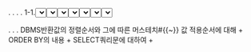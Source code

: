 .
.
.
.
1-1.<select>에 대하여
    주로 사용하는 형식 : <select id="메서드명" parameterType="값" resultType="값">
    resultMap은 위에 설명되어 있으니 제외하고, 주로 사용되는 속성은 id, parameterType,resultType이다.
    [참조링크 : https://atoz-develop.tistory.com/entry/MyBatis-%EC%84%A4%EC%A0%95-%ED%8C%8C%EC%9D%BC-SQL-Mapper-%EC%9E%91%EC%84%B1-%EB%B0%A9%EB%B2%95]   
    [참조링크 : https://sjh836.tistory.com/128]
        {1}.<select>는 말 그대로 쿼리문을 작성하는데 있어서, select 쿼리문을 사용하는곳에 쓴다.
            [참조링크 : https://sjh836.tistory.com/128]   
            [참조링크 : https://atoz-develop.tistory.com/entry/MyBatis-%EC%84%A4%EC%A0%95-%ED%8C%8C%EC%9D%BC-SQL-Mapper-%EC%9E%91%EC%84%B1-%EB%B0%A9%EB%B2%95]   
        {2}.id는 필수속성으로 유일한 id값을 적어야 하는데, 이는 해당 namespace에 속하는
            매퍼인터페이스의 메서드명과 동일하게 적어주어야 한다.
            [참조링크 : https://bigstupid.tistory.com/23]   
            [참조링크 : https://linux.systemv.pe.kr/mybatis%EC%97%90-dao-%EC%99%80-mapper/]   
            [참조문헌 : 스프링부트 시작하기 초록책 69pg]  
        {3}.resultType
            여기있는 resultType에 대해서는 Map이나 arraylist, list 그리고 string, int배열에 관해서는 모두 배제하고
            DTO와 int, String형에 대해서만 고려하고 글을 작성하겠다. 나머지 것들에 대해서는 필요하면 다시 보도록 하자.
                1.이 resultType에는 사용하려는 클래스의 패키지명을 포함한 클래스명을 전체 모두 적어주거나, 아니면
                    별칭(alias)을 적어주어야 한다. 보통 DTO는 전체 다 적어주고, String같은것도 java.lang.String처럼
                    적어주어야하나, 일부 자주 이용하는 형태에 대해서는 미리 별칭이 정의되어 있어 string만 적어주어도 된다.
                    또한, 원시형자료형(primitive type)인 int는 기본자료형으로 클래스형은 없는것같으나 이도 별칭이 따로 정해져있다.
                    int나 integer는 별칭만 쓰는것같고, 이 int의 전체경로를 알 필요가 있으면 그때 다시 보도록 하자.
                    [참조링크 : https://atoz-develop.tistory.com/entry/MyBatis-%EC%84%A4%EC%A0%95-%ED%8C%8C%EC%9D%BC-SQL-Mapper-%EC%9E%91%EC%84%B1-%EB%B0%A9%EB%B2%95] / resultType에 패키지를 포함한 전체 클래스이름 혹은 별칭을 적어준다.  
                    [참조링크 : https://aljjabaegi.tistory.com/457] / resultType에 패키지포함 클래스명이나 별칭적기
                    [참조링크 : https://araikuma.tistory.com/475] / 일부 자주 이용하는 형태는 별칭이 정리되어있음
                    +
                    DTO도 따로 별칭을 등록하는 방법도 있긴한데, 그건 나중에 필요할시 찾아보자.
                2..resultType은 우선, 매퍼 인터페이스의 메서드의 반환형과 호환이 가능한지(int,string,DTO)를 먼저 체크한다. 즉,
                    만약 인터페이스의 메서드 반환형과 다르다면, 에러(익셉션)를 발생한다. 하지만, resultType이 주는 기능은 이것이 다인것같다.
                    그 외에 기능은 따로없으며, 나머지는 다른곳에서 모두 처리한다. 만약 더 알아야 할 부분이 있다면 다시 보도록 하자.
                    [직접해봄]
                3.여기서는 resultType을 쓰는것에, DTO, int, String형만 고민 하기로 하자. map에 관해서는 요새 사용하지 않는다고 한다.
                    또한, 그 외에 것들의 타입들도 필요하면 다시보도록 하자. 제일 많이쓰이는 부분은 DTO이다.
                    [참조문헌 : 스프링부트 시작하기 61pg] / 여기서도 map은 요새 잘 사용하지 않는다 한다.  
                4.int,string 배열의 사용은 나중에 필요할시 따로 보기로 하고(찾아보니 이 배열 잘 안쓰는듯하다. + 배열을써도 아마 매퍼 인터페이스의 메서드 반환형
                    에 적용해서 사용하는것일꺼다.), resultType이 int나 String일때도, 따로 이를 resultType으로 쓰기보다는 dto를 위주로 사용하기로 하자. 
                    dto로 처리시 camelcasesnakecase 가 추가로 붙어져서 dto파일에 맵핑되는건데, 그렇게 큰차이는 없는것으로 보인다.(camelcasesnakecase가 문제시
                    이를 빼면된다.) 또한, 딱히 찾아봐도 int,string으로 써야한다는 문구도 없다. 필요하면 다시 정리하도록 하자.
                    [직접해봄]    
            [추가사항]  
                기본적으로 여기서 짚고 넘어가야할 부분이 있는데, resultType이 DTO, String, int일때와 매퍼 인터페이스를 마이바티스로 구현한 클래스의
                @Override된 메서드의 반환형태, 그리고 이 메서드 안에서 sqlSession으로 selectOne혹은 selectList그리고 selectMap과의 과정을 이해해야 한다.
                우선적으로 selectMap에 대한 내용은 빼도록 하겠다. 아마 이것은 resultType이 Map과 관련된 형태일때 쓰이는것같다.
                    (1).resultType이 DTO, int, String인 경우 그냥 이를 매퍼 인터페이스의 해당하는 메서드의 반환형과 일치하는지 일치하지 않으면
                        익셉션을 발생시키는지의 여부만 따지는 거다. 그러고는 그냥 데이터베이스에서 반환되는 값을 가져오기만 한다.
                        물론, resulltType이 DTO이고 매퍼인터페이스의 메서드의 반환형이 DTO 혹은 List<DTO>인경우 상관없으며, resultType이 int이건, _int이건
                        매퍼인터페이스의 메서드의 반환형이 int이건 Integer이건 상관없는것같다.
                        [직접해봄] / resultType이 int,_int이건 매퍼인터페이스의 메서드의 반환형이 int,Integer이건
                    (2).실제로 매퍼 인터페이스의 메서드의 반환형이 list<DTO>형태이면 매퍼 인터페이스를 구현한 클래스의 오버라이드한 메서드에서 
                        sqlSession.selectList로 값을 받아오는데(이 selectList된것도 반환형이 List<>여서지 resultType에서 정한게 아니다. 즉, 매퍼 인터페이스의
                        반환형이 List<DTO>이냐 <DTO>이냐에 따라 데이터베이스에서 반환하는 개체를 맵핑시키는거지 resultType은 아무 관련이 없는듯하다.) 이 
                        sqlSession.selectList 메서드 안에서 데이터베이스에서 반환되는 값을 list<DTO>형에 맞춰서 값을 매칭시켜서 sqlSession.selectList의
                        반환값으로 반환하게 된다.
                        [참조링크 : https://bigfat.tistory.com/95] / 여기에 Override한 메서드로 selectList등이 나와있다.
                        +
                            {1}.매퍼 인터페이스 반환형이 List<DTO>인 경우 만약 반환되는 개체가 0개인경우 아래 추가사항에 적어놨지만, 데이터베이스에서는 null을 반환하지만,
                                sqlSession.selectList에서는 List<DTO>형의 빈 배열객체로 맵핑이되어 반환값을 반환한다. 즉, List<DTO>의 각 요소들이 null 상태인것같다. 더 자세한건 아래 요약정리3을 보고,
                                참조자료형은 기본값이 null이라고 한다.(String이나 DTO형이나)
                                [참조링크 : https://bigfat.tistory.com/95] / 여기는 dao이지만, 매퍼인터페이스를 구현한 클래스도 이와 같을것으로 본다.
                                [참조문헌 : 자바책 195pg] / 여기서 보면, 참조자료형(Company형)이 아무값도 입력받지 못하면 null이라고 나와있다.
                                [참조링크 : https://linuxism.ustd.ip.or.kr/94] / 참조형 변수의 기본값은 null
                                [참조링크 : https://colossus-java-practice.tistory.com/9] / String형의 기본값은 null
                            {2}.매퍼 인터페이스 반환형이 List<DTO>인 경우 만약 반환되는 개체가 1개인경우 그대로 매퍼인터페이스를 구현한 클래스의 메서드가 그 sqlSessionList()메서드
                                안에서 데이터베이스에서 받아온 값 해당 1개의 arrayList<DTO>형태로 반환해주는것으로 알고있다. 이는 마이바티스에서 자동매핑해주는것으로 매퍼 인터페이스의 메서드의
                                반환형이 DTO이거나 List<DTO>인경우에만 해주는것으로 알고 있다. 
                                [직접해봄]
                            {3}.마지막으로, 매퍼 인터페이스의 반환형이 List<DTO>인 경우 만약 반환되는 개체가 2개 이상인 경우 그대로 매퍼인터페이스를 구현한 클래스의 메서드가
                                그 sqlSessionList()메서드  안에서 데이터베이스에서 받아온 값 해당 2개 이상의 arrayList<DTO>형태로 반환해주는것으로 알고있다. 이는 마이바티스에서 자동매핑해주는것으로 매퍼 인터페이스의 메서드의
                                반환형이 DTO이거나 List<DTO>인경우에만 해주는것으로 알고 있다.
                                [직접해봄]                          
                        +
                        list<>는 인터페이스다. 실제로는 이를 구현한 arrayList등을 사용하여 마이바티스에서는 값을 매칭하고 반환하는것같다. 그리하여, 이것또한
                        메서드의 반환형은 인터페이스형인데 반환되는 값의 형은 이 인터페이스를 구현한 클래스의 형이다. 이 부분도 알아야할 필요가
                        있다면 다시 자세히 보도록 하자. 아래의 참조링크도 list 인터페이스 참조자료형에 arrayList형을 넣는다.
                        [참조링크 : https://woo-yaa.tistory.com/16]   
                        [참조링크 : https://solbel.tistory.com/253]
                        +
                        그리고, mybatis.configuration.map-underscore-to-camel-case=true 가 쓰여서 dto의 camel-case와 데이터베이스의 snake표기법이
                        서로 매칭시켜주는 역활도 이 sqlSession.selectList 혹은 sqlSession.selectOne메서드에서 list<DTO>형 혹은 DTO형에 맞게 값을 매칭시켜줄때
                        작동하는것으로 알고 있다.
                        [직접해봄]
                    (3).이번에는 매퍼 인터페이스의 메서드의 반환형이 DTO형태라면 매퍼 인터페이스를 구현한 클래스의 오버라이드한 메서드에서
                        sqlSession.selectOne로 값을 받아오는데 이 sqlSession.selectOne안에서 데이터베이스에서 반환되는 값을 DTO형에 맞춰서
                        값을 매칭시켜서 sqlSession.selectOne의 반환값으로 반환하게 된다.
                        [참조링크 : https://bigfat.tistory.com/95] / 여기에 Override한 메서드로 selectOne 등이 나와있다.
                        +
                            {1}.매퍼 인터페이스 반환형이 DTO인 경우 만약 반환되는 개체가 0개인경우 그대로 매퍼 인터페이스를 구현한 클래스의 메서드가 그 sqlSession.selectOne()메서드
                                안에서 데이터베이스에서는 반환할 개체가 없으니 null을 반환하게 되어 받아온 null을 BoardDto boardDto인경우 sqlSession.selectList에서
                                실제로, null을 그대로 반환하던지 아니면 DTO형이되 값이 null인것을 반환하던지 할것이다. 그 둘의 차이는 없다. 더 자세한 것은 아래 요약정리3을 보자.
                                [참조링크 : https://bigfat.tistory.com/95]
                            {2}.매퍼 인터페이스 반환형이 DTO인 경우 만약 반환되는 개체가 1개인경우 그대로 매퍼 인터페이스를 구현한 클래스의 메서드가 그 sqlSession.selectOne()메서드
                                안에서 데이터베이스에서 받아온 1개 개체의 값들은 DTO형태에 맞게 맵핑시킨다음에 반환값으로 해당 맵핑된 DTO를 반환하게 된다.
                                [참조링크 : https://bigfat.tistory.com/95]
                            {3}.매퍼 인터페이스 반환형이 DTO인 경우 만약 반환되는 개체가 2개 이상인경우 그대로 매퍼 인터페이스를 구현한 클래스의 메서드가 그 sqlSession.selectOne()메서드
                                안에서 데이터베이스에서 받아온 2개 이상의 개체의 값들은 DTO형태로는 맞출수가 없으니 이 부분에서 익셉션이 발생하는것같다.
                                [참조링크 : https://bigfat.tistory.com/95]                                   
                        +
                        그리고, 위와 마찬가지로 mybatis.configuration.map-underscore-to-camel-case=true 가 쓰여서 dto의 camel-case와 데이터베이스의 snake표기법이
                        서로 매칭시켜주는 역활도 이 sqlSession.selectOne메서드에서 DTO 형에 맞게 값을 매칭시켜줄때 작동하는것으로 알고 있다.
                        [직접해봄]
                    (4).이번에는 매퍼 인터페이스의 메서드의 반환형이 String형태라면 매퍼 인터페이스를 구현한 클래스의 오버라이드한 메서드에서
                        sqlSession.selectOne로 값을 받아오는데 이 sqlSession.selectOne안에서 데이터베이스에서 반환되는 값을 그냥 있는 그대로
                        반환하게 된다. 나머지 컨트롤러나 Service, ServiceImpl 그리고 매퍼 인터페이스의 메서드의 반환형도 String으로 써서,
                        컨트롤러에서 String list = boardService.selectBoardList()의 형태로 값을 받아서 Model.addAttribut("list",list)로 똑같이
                        사용했었다. 사용방법들이 잘 나오지 않아 이렇게만 사용했는데, 나중에 진짜 사용하게 될시 아니면 필요할시에 더 정확하게 찾아보자.
                        [직접해봄]
                        +
                            {1}.만약 데이터에서 반환되는 개체가(당연히 개체가 반환되더라도 개체에서 반환되는 값은 1개다.) 0개 인경우, 데이터베이스에서는 값이 없을경우,
                                null을 반환하고 컨트롤러에서는 결국 String list = boardService.selectBoardList()가 String list = null;이 되게되어,
                                해당 list 변수에는 null 값이 들어가게 된다. 또한, String형의 경우 아무값도 초기화하지 않으면 기본값이 null이고 null값을 받을 수 있다.
                                [직접해봄]   
                                [참조문헌 : 자바책 195pg] / 여기서 보면, 참조자료형(Company형)이 아무값도 입력받지 못하면 null이라고 나와있다.
                                [참조링크 : https://linuxism.ustd.ip.or.kr/94] / 참조형 변수의 기본값은 null
                                [참조링크 : https://colossus-java-practice.tistory.com/9] / String형의 기본값은 null                                
                            {2}.데이터베이스에서 반환되는 값이 1개인 경우, 데이터베이스에서 반환되는 값을 그대로 반환하게 되어,
                                String list = 반환된값 으로 작용하게 되어 그대로 list에 값이 들어가게 된다.
                                [직접해봄]   
                            {3}.데이터베이스에서 반환되는 개체가 2개인 경우, 데이터베이스에서 반환되는 값을 우선은 받는데, sqlSession.selectOne메서드에서
                                둘중에 어느 값을 반환해야 할지 몰라서 익셉션이 발생하는 것으로 알고 있다.
                                [직접해봄]   
                                [참조링크 : https://bigfat.tistory.com/95]                                
                    (5).마지막으로 resultType에서 int와 _int를 쓰는경우를 정리해 보겠다. 우선,
                        resultType에서 별칭int는 실제 integer형을 의미하고 _int별칭은 실제 int형을 의미한다.
                        또한, resultType은 매퍼 인터페이스의 메서드의 반환형과 비교하여 다를경우 익셉션을 발생시킨다 얘기하였는데, 여기서는 
                        resultType이 int이건 _int이건 매퍼 인터페이스의 메서드 반환형이 int이건 Integer이건 예외체크에는 상관없는듯 하다.
                        즉, 매퍼 인터페이스의 메서드 반환형이 int이고 resultType이 int이며, 매퍼 인터페이스의 메서드 반환형이 Integer이고 resultType이 _int일때
                        잘 작동하였다.
                        [직접해봄]
                        +
                        resultType에서 별칭 int를 쓰건 _int를 쓰건 둘중 어느것을 쓰는것은 상관이 없으나 매퍼인터페이스의 메서드 반환형이 
                        무엇이냐는 의미가 있다. 아래의 것들은 모두 resultType이 int이건 _int이건 똑같이 작용하는거다.
                            [참고링크 : https://fabxoe.tistory.com/143] / 마이바티스는 resultType이 int(Integer형)이건 _int(int형)이건 같게처리한다. 또한, resultType이 int이건 _int상관없이 매퍼 인터페이스의 메서드 반환형이 Integer이기만 하면 null값을 받을 수 있다.
                            {1}.우선, 매퍼 인터페이스의 메서드 반환형이 Integer인 경우를 보겠다.
                                (1-1).반환되는 개체가 없어 값이 0개인경우
                                    이 경우는, 아래 요약정리3에서 보듯이 sqlSession.selectOne에서 null값을 반환하게 된다. 그리고, 매퍼 인터페이스의 반환형이 Integer이기
                                    때문에, 이를 받을 수 있어, 컨트롤러의 Integer list의 list가 null값을 가질 수 있게되어 오류가 발생하진않는다.
                                    [참조링크 : https://bigfat.tistory.com/95]
                                (1-2).반환되는 값이 1개인경우
                                    이 경우는, sqlSession.selectOne메서드에서 Integer형이면서 해당 데이터베이스에서 반환되는 값을 가진 Integer형을
                                    만들어서 반환하는것같다.(자바 책에서 보듯이 Integer형 변수에 바로 정수값을 넣을수는 없다.) 그리고나서, 머스테치에서
                                    {{list}}로 쓸때도, 알아서 Integer형 변수에서 값을꺼내는 메서드로 해당 정수값을 꺼내는것같다.(실제로 바로 쓸 수 없기때문)
                                    [직접해봄]   
                                    [참조문헌 : 자바책 375~377pg]   
                                {1-3}.반환되는 값이 2개 이상인경우  
                                    이 경우는, sqlSession.selectOne메서드에서 Integer형이면서 해당 데이터베이스에서 반환되는 값을 가진 Integer형을   
                                    만들어서 반환해야 하는데, 값이 2개이상이니 예외가 발생하게 되는거다.                       
                                    [직접해봄]
                            {2}.다음은, 매퍼 인터페이스의 메서드 반환형이 int인 경우를 보겠다.
                                {2-1}.반환되는 값이 0개인경우
                                    이 경우에는, 아래 요약정리3에서 보듯이 sqlSession.selectOne에서 null값을 반환하게 된다. 그러나, 매퍼 인터페이스의 반환형이 Int이기
                                    때문에, 이는 바로 예외를 발생시키게 된다.
                                    [직접해봄]
                                {2-2}.반환되는 값이 1개인경우
                                    이 경우는, sqlSession.selectOne메서드에서 그대로 데이터베이스에서 받아온 값을 그대로 반환값으로 쓰게되서
                                    해당 값을 매퍼 인터페이스의 메서드의 반환값으로 쓰게 되서 적용하게 된다.
                                    [직접해봄]
                                {2-3}.반환되는 값이 2개 이상인경우    
                                    이 경우는, sqlSession.selectOne메서드에서 받아온 값을 그대로 반환하게 되있는데, 
                                    값이 2개 이상이니 예외가 발생하게 되는거다.
                                    [직접해봄]                                                               
                 [요약정리 & 추가정리]
                    1.필요한 부분을 정리해보면, 1.매퍼 인터페이스가 있고, 2.이를 마이바티스로 구현한 클래스가 있고, 3.이 구현한 클래스안에 @Override한 메서드가 있고
                        해당 @Override한 메서드 안에는 또 반환되는값이 sqlSession.select~() 형태로 해당 메서드에서 반환하는 값으로 @Override메서드의 반환되는 값으로 쓰이는거다.
                        그러면, 쿼리문을 이용한 resultType으로 인해 받아오는 값들은 그대로 거기에 있고 그다음 필요할시에 sqlSession.select~()메서드에서 맵핑을 해서 나오거나
                        (DTO, List<DTO>의 경우) 아니면 그냥 값(String,int)을 반환하여 @Override한 메서드의 반환값으로 쓰이게 되는 구조다.
                        [참조링크 : https://bigfat.tistory.com/95]
                    2.resultType의 별칭은 아래 참조링크에 정리되어 있다.
                        [참조링크 : https://java119.tistory.com/45]   
                        [참조링크 : http://www.devkuma.com/books/pages/740]   
                        [참조링크 : https://araikuma.tistory.com/475]  
                    3.직접 resultType이 int, _int, string, DTO일때 상관없이 모두 데이터베이스에서 반환할 값이 없을때 
                        null이 반환되어 데이터베이스에서 받아온 값이 null이 되게 된다.
                        [참조링크 : https://tomining.tistory.com/152] / 데이터베이스에서 select쿼리문으로 반환할 값이 없으면 null을 반환한다. 이는 resultType이 int인것외에도 항상 그러는듯하다.  
                        [참조링크 : https://araikuma.tistory.com/475] / 검색결과값이 하나도 없는 경우 데이터베이스에서는 null을 반환한다.
                        문제는 그 다음인데, 매퍼 인터페이스의 메서드의 반환형에 따라서 sqlSession.selectOne이나 sqlSession.selectList메서드에서 다르게 맵핑하여
                        반환값을 반환한다는거다. 
                            (1).매퍼 인터페이스의 메서드의 반환형이 List<DTO>일때
                                만약 데이터베이스에서 반환되는 개체가 없어서, null이 반환된경우에 sqlSession.selectList 메서드에서는 그냥 null값을
                                반환하는게 아니라, List<DTO>형의 빈 배열을 반환값으로 낸다.
                                실제로,
                                List<BoardDetailDto> list = boardDetailService.selectBoardDetailList();
                                        if(list.size()==0){
                                            System.out.println("배열이 비어있다.");
                                        }
                                와 같이, 컨트롤러에 적용했더니, 해당 출력문이 출력됬었다.
                                [직접해봄]
                                +
                                처음에는 
                                serviceImpl에서 
                                if(boardDetailMapper.selectBoardDetailList()==null){
                                    System.out.println("반환값이 null이다.");
                                }
                                이렇게 그냥 List<DTO>도 sqlSession.selectList에서 null값만 반환되는줄알고 이렇게 했는데 막상
                                실행해보니 저 출력문이 나타나지 않았다. 어느 글에서 봤는데 List<DTO> list==null인 경우는 아예 DTO도 조차
                                선언되지 않은거라고 했다. 그래서 null이 성립이 안되었던것같다.(이 부분 필요시 더 자세히 보기)
                                또한, 애초에 list<DTO> list==null인 상태면, list.isEmpty()나 list.size()조차도 익셉션을 발생시킨다한다.
                                [참조링크 : https://ssamdu.tistory.com/9] / List<DTO> list가 null이면 .size()나 .isEmpty()같은 메서드 예외발생시킴
                                [직접해봄]
                                +
                                (위의 내용들 깔끔하게 정리)
                                1.우선적으로 아래의 참조링크를 보면, 자바의 자료형에 따른 초기화를 하지 않을시에 기본값이 나와있다. 참조자료형의 기본값은 null으로
                                    찾아봤지만, 나오지 않아 제네릭클래스 혹은 제네릭 배열클래스도 참조자료형이라 여기고 초기화가 안됬을때 기본값이 null이라고 보았다.(
                                    이 부분 틀릴수 있으니, 나중에 필요시 다시보기) 그런데 웃긴건, 자바나 스프링부트에서 int형이건,String형이건 List<>이건 변수에 초기화를 안하면
                                    System.out.println이나 if문 안에 아예 못쓰도록 되있었다. 이 점 인지하고 가자.
                                    [직접해봄] / 스프링부트, 자바 모두 초기화안할시에, if문 system문 등에 사용이안됨
                                    [참조링크 : https://enjoyplaying.tistory.com/18] / 자바의 자료형에 따른 기본값
                                2.LIST<BoardDto> list = new ArrayList<BoardDto>라고 한다고 하면, 이 문장의 의미는 list는 ArrayList<BoardDto> 인스턴스를 담고 있되,
                                    요소는 아직 아무것도 없는거다. 즉, 각각의 요소는 자료형이 BoardDto이나 null상태인것이다.  이 상태에서 list.size()를 하게되면(list의 추가된
                                    요소 전체 개수를 반환한다.) 값이 0이 나오고 list.isEmpty()를 하게 되면(해당 배열에 요소가 1개라도 있으면 boolean값으로 false, 0개이면 true를 반환한다.),
                                    true를 반환한다. 이 .size()와 .empty()메서드는 list의 값이 null인 경우에는 아예 익셉션을 발생시킨다. list의 값이 null인 경우에는   
                                    List<BoardDto> list 에서 아예 ArrayList<BoardDto>로 초기화를 하지 않았거나, List<BoardDto> list=null; 로 null값을 넣어줬을때 인경우다.
                                    [직접해봄] / list에 null값이 들어간다.
                                    [참조링크 : https://ssamdu.tistory.com/9] / list가 null인데 .size()나 .isEmpty()메서드를 사용하면 에러가 발생한다.
                                3.또한 스프링부트 시작하기 초록책 컨트롤러의 List<BoardDto> list에서 list에 들어가는 실제 값은 ArrayList<BoardDto> 클래스의 인스턴스이다. 
                                    list자체는 인터페이스로 인스턴스가 생성이 될 수가 없기에, 자료형만 list로 해놓고 실제로는 ArrayList<BoardDto>의 클래스의 인스턴스가 들어가는것이다. 
                                    아래의 참조링크를 봐도 list에 들어가는 값들에 ArrayList를 대입하는 것으로 보아 주로 list인터페이스에 대입하는 인스턴스가 ArrayList이고, 자바 책에도 
                                    ArrayList가 가장 많이 쓰인다고 나와있다. 위에서 list.size()나 list.isEmpty()를 쓰는것도 전부 list인터페이스에
                                    있는 메서드로 ArrayList클래스에서 @Override하여 사용할 수 있게 되는것으로 본다.
                                    [직접해봄]   
                                    [참조문헌 : 자바책 409pg] / 가장 많이 쓰이는 객체 배열이 ArrayList
                                    [참조문헌 : 자바책 222pg] / ArrayList클래스의 주요 메서드로 size()와 iesEmpty()가 있다.
                                    [참조링크 : https://woo-yaa.tistory.com/16]   
                                    [참조링크 : https://ssamdu.tistory.com/9]   
                                4.List list나 List list = new ArrayList()처럼, 제네릭을 사용하지 않고도 사용할 수 있으나, 사용방법이 조금 더
                                    복잡하기 때문에, 잘 사용하지 않는다고 한다. 자바 책을봐도, 제네릭이 붙은것을 항상 사용하는 것으로 나와있다. 그러니, 이 부분에
                                    대해서는 나중에 필요할 시 다시 보도록 하자.
                                    [참조링크 : https://coding-factory.tistory.com/551]   
                                5.추가로 ArrayList<E> 클래스의 경우에 new ArrayList<BoardDto>를 하게되면, BoardDto를 담을 수 있는 객체 배열이 만들어지게
                                    되는것이다. 단, 배열의 각각의 요소는 주어진 정보로 보았을때 BoardDto형이고 값들은 아직 들어가있지 않는 null인것으로 볼 수 있다.
                                    또한, List<E> 즉, List<BoardDto> 의 경우는 ArrayList<T>와 같은 형태로보되, 메서드들은 아직 구현되지 않은것으로 보면 ㄴ될 것 같다
                                    [직접해봄]   
                                [결론]
                                    매퍼 인터페이스의 메서드의 반환형이 List<DTO>인 경우에, 만약에 DBMS에서 해당하는 조건이 없어서 반환하는 값이 null이게 되면,
                                    sqlSession.~()메서드에서 null값을 반환하는게 아니라 ArrayList<DTO>인데 요소는 null 상태인 값을 반납하게 되는거다. 즉, 
                                    List<BoardDto> list = new ArrayList<BoardDto> ();의 경우에 list는 null의 값을 갖는것은 아니게 된다. 그렇다면, 
                                    위의 내용에서,
                                    List<BoardDetailDto> list = boardDetailService.selectBoardDetailList();
                                        if(list.size()==0){
                                            System.out.println("배열이 비어있다.");
                                        }                                   
                                    의 경우 DBMS에서 반환하는 값이 null밖에 없는 경우에 if조건문이 성립하여서 "배열이 비어있다."가 정삭적으로 출력되는거다.
                                    또한, 위의
                                    if(boardDetailMapper.selectBoardDetailList()==null){
                                        System.out.println("반환값이 null이다.");
                                    }     
                                    의 경우에는, 여기도 DBMS에서 반환하는 값이 없어서 null만 반환되는건데, 이 경우에 sqlSession관련 메서드에서 ArrayList<BoardDto>의
                                    요소가 빈 배열 인스턴스를 반환하는 것이기에, null과는 같지않아 System.out.println이 출력되지 않는것이다.    
                                    [직접해봄]                              
                            (2).매퍼 인터페이스의 메서드의 반환형이 DTO일때
                                이 경우에는 아래의 출력문이 그대로 출력되었다.(데이터베이스에서 반환되는 개체가 없었을때)
                                serviceImpl에서 
                                if(boardDetailMapper.selectBoardDetailList()==null){
                                    System.out.println("반환값이 null이다.");
                                }
                                이 경우에는 실제로 sqlSession.selectOne메서드에서 null이 반환된건지 아니면 null값이 들어있는
                                DTO형이 반환된것인지는 모르나 그 부분을 크게 중요할것 같지 않다.
                                [직접해봄]
                            (3).매퍼 인터페이스의 메서드의 반환형이 String일때
                                이 경우에는 아래의 출력문이 그대로 출력되었다.(데이터베이스에서 반환되는 개체가 없었을때)
                                serviceImpl에서 
                                if(boardDetailMapper.selectBoardDetailList()==null){
                                    System.out.println("반환값이 null이다.");
                                }
                                이 경우에는 실제로 sqlSession.selectOne메서드에서 null이 데이터베이스에서 받아온 값 그대로 반환한것같다. 
                                [직접해봄]                                   
                            (4).매퍼 인터페이스의 메서드의 반환형이 Integer일때
                                이 경우에는 아래의 출력문이 그대로 출력되었다.(데이터베이스에서 반환되는 개체가 없었을때)
                                serviceImpl에서 
                                if(boardDetailMapper.selectBoardDetailList()==null){
                                    System.out.println("반환값이 null이다.");
                                }
                                이 경우에는 실제로 sqlSession.selectOne메서드에서 null이 데이터베이스에서 받아온 값 그대로 반환한것같다. 
                                [직접해봄]       
                            (5).매퍼 인터페이스의 메서드의 반환형이 int일때
                                이 경우는 데이터베이스에서 반환된 null을 sqlSession.selectOne에서 그대로 값으로 반환하는데,
                                이 경우에는 매퍼 인터페이스의 메서드의 반환형이 int이기 때문에 이를 구현한 클래스의 @Override의
                                메서드의 반환형도 int여서 sqlSession.selectOne에서 반환한 null값때문에 오류를 일으키는것같다.
                                [직접해봄]  
                    4.String과 int형 그리고 Integer형은 나중에 실제 사용하게 되면 그때 더 자세하게 알아보도록하자.
                        위의 사용법들은 DTO와 list<DTO>기반으로 내가 직접한거라 예시를 찾아볼 필요가 있다.
                    5.이 resultType에 대한 속성은 <insert>,<update>,<delete>,<select>의 태그중에 select에만 있는 속성으로 알고있다.
                        아래 참조링크에도 그렇게 나오고, 스프링부트 시작하기 초록책에도 <select>에만 resultType이 나와있다.
                        아래 (4).의 추가사항에도 나와있다.
                        [참조문헌 : 스프링부트 시작하기 초록책]   
                        [참조링크 : https://sjh836.tistory.com/128]   
        (4).resultMap에 대해서 잠깐 보고가겠다.
            {1}.resultMap은 resultType대신에 쓸 수 있는것으로, 보니까 <select>문에 쓰이고 그 외에
                <insert>, <delete>, <update>문에는 쓰이지 않는것 같다. 만약에 쓰이게 된다면 다시와서
                다시 정리해보도록하자.
                [참조링크 : https://m.blog.naver.com/10hsb04/221718179519]
            {2}.간단하게, 기능을 설명하자면 마이바티스는 구현된 매퍼 클래스에서 값을 반환하기 전에 알아서
                List<dto>, dto등을(String이나 int형의 배열은 제외하자. 그건 사용하게 되면 그때보기) 데이터베이스에서
                갖고온값과 매핑을 시켜주는데, resultType은 DTo클래스가 갖고있는 setter메서드로 자동 맵핑되고, resultMap방식은
                일일히 직접 명시해줘서 맵핑을 해주는 방식이다. 또한, DTO방식밖에 모르는데,
                만약에 사용해야 한다면 아래 링크로 더 자세히 알아보자. 
                [참조링크 : https://dorongdogfoot.tistory.com/124]   
                [참조링크 : https://atoz-develop.tistory.com/entry/MyBatis-%EC%84%A4%EC%A0%95-%ED%8C%8C%EC%9D%BC-SQL-Mapper-%EC%9E%91%EC%84%B1-%EB%B0%A9%EB%B2%95]   
                [참조링크 : https://reference-m1.tistory.com/178]
            {3}.아래 참조링크를 보면, resultMap에서는 서로 맵핑해주려는 필드값들이 대소문자를 구분했었는데,
                resultType은 대소문자를 구분하지 않았다고 한다. 어차피 카멜 표기법과 스네이크 표기법을 통합해주는 방식을
                사용하여 문제는 없지만 이렇다는것만 알고 넘어가자.
                [참조링크 : https://m.blog.naver.com/10hsb04/221718179519]   
            {4}.그러나, 주로 resultType을 사용하고 resultMap은 잘 사용하지 않는거로 알고있다.
                만약에 나중에 사용해야 하는 경우가 나온다면 어떤 경우인지 알고 다시 정리하도록 하자.   
        [추가사항]
            resultType 혹은 resultMap은 <select>문에만 쓰이는것으로 <insert>, <delete>, <update>에는 쓰이지 않는다고 한다.
                만약에 이를 다시 봐야하는 상황이 오면 다시 정리하도록 하자. 위의 요약정리&추가정리의 5.에도 정리해 놓았다.
                [참조링크 : https://m.blog.naver.com/10hsb04/221718179519]     
.
.
.
1-2.SELECT에 대하여
    (1).SELECT문을 사용하는 기본 구조에 대해 먼저 알아보겠다. 기본적으로
        (구조)
        SELECT 필드이름
        FROM 테이블이름
        [WHERE 조건]
        (실제예)
        SELECT 
            board_idx,
            title,
            hit_cnt
        FROM
            t_board
        WHERE
            deleted_yn='N'
        와 같은 구조를 갖는다. 
        [참조링크 : http://www.tcpschool.com/mysql/mysql_basic_select]    
        [참조링크 : https://m.blog.naver.com/PostView.nhn?blogId=dd1587&logNo=221159671370&proxyReferer=https:%2F%2Fwww.google.com%2F]    
        [참조문헌 : https://eongeuni.tistory.com/21]    
            (1-1).FROM은 테이블의 이름을 명시하여 어떠한 테이블에서 필드를 갖고올것이냐를 지정하는
                것으로, 위의 실제 예에서 보는것처럼 ''를 붙이지 않고 테이블명만 적어주어야 한다. 또한,
                SELECT와는 다르게 *와 같은값을 사용하는것을 본적이 없으며, 꼭 테이블 명을 써주어야 하는것으로
                알고있다. 또한 위치도 SELECT 키워드 바로 뒤에 명시한다고 한다. 보니 테이블명도 ,로 여러개 쓸 수
                있는것 같으나 그건 그때가서 필요할때 다시보기
                [직접해봄] / ''를 테이블명과 함께쓰면 에러가 난다.
                [참조링크 : http://www.tcpschool.com/mysql/mysql_basic_select]    
                [참조링크 : https://m.blog.naver.com/PostView.nhn?blogId=dd1587&logNo=221159671370&proxyReferer=https:%2F%2Fwww.google.com%2F]    
                [참조링크 : https://velog.io/@ss-won/DatabaseMySQL-MySQL-SELECT%EB%AC%B8%EC%97%90-Function-%ED%99%9C%EC%9A%A9%ED%95%98%EA%B8%B0]    
            (1-2).SELECT 다음에 쓰는 필드이름에는 선택할 필드, 즉, 갖고올 컬럼을 적는것이다. 여기에는 또한
                ''를 적으면 안되는것으로 알고있고, 다른 참조링크와 스프링부트 시작하기 초록책 69pg를 봐도 SELECT다음의
                필드이름에 ''가 안붙여져 있다. 그러나 ''를 붙이고 직접해봤는데 에러가 나진 않는다. 그래도 왠만하면''를
                적지않는 방향으로 나아가자. 또한 ,를 사용하여 여러필드를 적을 수 있고 마지막 필드에 대해서는 , 를 붙이지 않는다.
                [직접해봄] / 필드이름에 ''를 붙였는데도 에러가 나지않았다.
                [참조링크 : http://www.tcpschool.com/mysql/mysql_basic_select]   
                [참조링크 : https://m.blog.naver.com/PostView.nhn?blogId=dd1587&logNo=221159671370&proxyReferer=https:%2F%2Fwww.google.com%2F]     
                +
                resultType에도 설명해놨지만, 기본적으로 매퍼인터페이스의 메서드의 반환하는 형에 대해서는 List<DTO>나 DTO, String, Int
                에 대해서만 고려하기로 했다. 개체라는것도 고려하면 좋을 것 같다. 즉, 여기서 SELECT에 대해서 이해할때도 이 주어진 4개의 형에 대해서 고민하도록하고 필요한경우에는
                그때다시 가서 정리하도록 하겠다. SELECT다음에 아무 필드명을 적지않고 *를 적게되면 모든 필드에 대해서 값을 가져오라는 뜻이다.
                [참조링크 : https://m.blog.naver.com/PostView.nhn?blogId=dd1587&logNo=221159671370&proxyReferer=https:%2F%2Fwww.google.com%2F]   
                [참조링크 : http://www.tcpschool.com/mysql/mysql_basic_select]   
            (1-3).WHERE절은 사용하게 되면, FROM의 해당 테이블에서 WHERE다음의 조건에 해당되는 개체만의 SELECT 다음에 적는 필드
                를 반환한다고 한다. 즉, 여기서 봤을때 SELECT로 반환하는 값들은 개체단위라는것을 알 필요가 있어보인다. 그렇다면, 통상
                개체의 여러 다른 컬럼을 활용하여 WHERE을 설정하는 경우가 많을 것이다. 또한 WHERE절에서 사용하는 컬럼명에 대해서 ''를
                사용하니 에러가 났었다. 또한, WHERE절은 사용해도 되고 사용하지 않아도되나 사용하지 않을경우 특정 테이블의 개체중에서
                해당하는 SELECT다음의 필드의 값을 모두 반환하게 된다.
                [직접해봄] / WHERE절에서 사용하는 컬럼명에 대해서 ''를 사용하니 에러가 났었다.
                [참조링크 : http://www.tcpschool.com/mysql/mysql_basic_select] / WHERE에 대한 내용 , WHERE는 써도되고 안써도되는 것   
                [참조링크 : https://m.blog.naver.com/PostView.nhn?blogId=dd1587&logNo=221159671370&proxyReferer=https:%2F%2Fwww.google.com%2F]   
                [참조문헌 : 스프링부트 시작하기 69pg, 81pg] / 실제 예
                +
                또한, WHERE 절에는 여러 개의 조건을 같이 명시할 수도 있는데, 여러개의 조건을 사용할 경우 AND나
                OR연산자를 이용하여 연결한다. AND의 경우는 AND로 묶어진 조건들이 모두 성립하는 개체에 한해 SELECT다음에
                적혀진 필드값을 반환하고, OR로 묶여있는 경우 OR로 묶여있는 조건들 중에 하나만이라도 성립한다면, 성립하는
                해당 개체의 SELECT 다음에 적혀진 필드값을 반환하게 된다. 또한, WHERE절에 쓰여진 필드들이더라도 SELECT다음에
                적어서 값을 갖고오게 즉, 동시에 사용도 가능하다.
                [참조문헌 : 스프링부트 시작하기 초록책 81pg]   
                [참조링크 : http://www.tcpschool.com/mysql/mysql_basic_select]   
                [참조링크 : https://inforyou.tistory.com/28]   
                [참조링크 : https://velog.io/@p4stel-dev/MYSQL-%EC%A1%B0%EA%B1%B4%EC%A0%88%EC%9D%98-%EC%A1%B0%ED%95%A9]    
                +
                데이터베이스에서 SELECT ~ FROM ~ WHERE의 쿼리문 순서별 해석과 함께 WHERE에 대해 이해해야 할 부분이 있는데
                FROM에서 특정 테이블을 선택하고 모든 개체들이 선택된 상태에서 WHERE 조건절이 들어가면 해당 조건절에 만족하는 개체들만
                또 목록들이 선택된다.(당연히 WHERE가 없으면 해당 테이블의 모든 개체가 선택된다.) 이때 WHERE 에는 해당
                [직접해봄]   
                [참조문헌 : 스프링부트 시작하기 초록 책 69pg]   
                [참조링크 : ]    
    (2).SELECT문으로 선택한 결과를 정렬하는 방법
        여기에서는 SELECT문으로 선택한 결과를 ORDER BY절을 사용하여 정렬하는 방법을 설명하도록 하겠다.
        즉, 다른말로 하면 한 필드를 기준으로 잡고 이 필드의 오름차순이나 내림차순으로 개체들의 순서를 나열하는거다.
        그러니 사용시에, ORDER BY 명령어를 사용하여 나타내야만 하며, 그 뒤에는 필드명 ASC 또는 필드명 DESC라고 사용 하며,
        아예 ORDER BY 라고만 붙여주어도 된다.(기본값 ASC) 아래 참조링크를 보니 필드명이 하나가 아닌 여러개의 필드명을 ORDER BY로 사용하기도
        한다는것 같은데 그건 그때가서 필요한 경우에 다시 보도록 하자. 또한, ORDER BY는  WHERE절이 있는 SELECT문에 대해서는 WHERE절의 다음에 쓰며,
        WHERE절이 없는 경우에는 FROM 다음에 쓰는것으로 보인다.
        [참조링크 : http://www.tcpschool.com/mysql/mysql_basic_select] / FROM 다음에 ORDER BY를 쓰는 예시 , 
        [참조문헌 : 스프링부트 시작하기 초록책 69pg] / 예시 ,    
        [참조링크 : https://eongeuni.tistory.com/21] / ORDER BY하고 필드명 여러개인 경우도 있다 ,
            (2-1).ORDER BY가 사용되지 않은경우 
                ORDER BY가 사용되지 않고 SELECT문을 쓰는경우에는, 데이터베이스의 테이블에 있는 순서대로 그대로
                값을 반환한다. 즉, 테이블에는 위에서 아래로 순차적으로 개체들이 정리되있고, INSERT로 값을 넣으면
                제일 최신 개체는 테이블의 맨 아래에 저장된다. 이 순서대로 그대로 값을 반환한다는 것이다.
                [직접해봄]
            (2-2).ORDER BY 필드명 DESC
                해당 필드의 내림차순으로 결과값을 반환받고 싶을때에 사용한다. 숫자형 데이터타입에 쓰는 경우, 맨위의 값이 제일 높고 그 아래로 갈 수록
                점점 값들이 작아지면서 내림차순으로 값을 반환할때 사용한다. 
                [참조링크 : http://www.tcpschool.com/mysql/mysql_basic_select]    
                [참조링크 : https://eongeuni.tistory.com/21]      
            (2-3).ORDER BY 필드명 (ASC)
                해당 필드의 오름차순으로 결과값을 반환하는건데, 오름차순이란 말 그대로 맨위의 값이 차순으로 따졌을때 제일낫고 그 다음 아래로 갈 수록
                차순으로 따졌을때 점점 값이 갈 수록 증가하게 되는거다. ORDER BY라는 예약어를 사용하고 필드명만 적어주는경우 ORDER BY의 기본값인 오름차순을
                적용하고, 그냥 ORDER BY 필드명 ASC라고 적어주어도 된다. 즉, ASC를 적어주지않더라도 ORDER BY기본값이 ASC여서 ASC를 적용한다.
                [참조링크 : http://www.tcpschool.com/mysql/mysql_basic_select] / 실제 예 , ORDER BY의 기본값은 ASC이다.  
                [참조링크 : https://eongeuni.tistory.com/21]      
            (2-4).이 ORDER BY명령어와 테이블의 collation 값과의 연관성도 알아야 한다.
                우선적으로, 테이블의 collation은 애초에 데이터베이스의 문자열 셋 정리할때, 그때 지정한 collation값이
                테이블의 collation값에 반영이 되는거다. 내가 해놓은 collation 문자셋은 utfmb4_general_ci인데, 이는 utfmb4_unicode_ci
                와는 다른점이 무엇이냐면, 우선 공통점은 숫자나,한글,영어,일본어,중국어등에 대해서는 정렬 방법이 같으나 이모지, 잘 안쓰는 외래어에 대한
                정렬은 utf8mb4_unicode_ci에만 되있는거다. 그럼, SELECT로 테이블에서 필요한 값들을 갖고오고, ORDER BY 예약어를 사용하게되면, 
                이때의 정렬기준이 테이블의 collation에 따라 맞춰가게 되는거다. 근데, 우리가 ORDER BY로 사용하는 것은 숫자형 데이터이므로, 한글,
                영어, 일본어, 중국어에 사용하는것도 아니고 넘어서 이모지에 사용하는것도 아니니, utf8mb4_unicode_ci가 아닌 utf8mb4_general_ci
                에 대한 고민을 할 필요는 없어보인다.
                [직접해봄]    
            (2-5).통상 이 ORDER BY 예약어를 쓰는 경우는, 숫자에만 주로 사용하는것으로 알고있으며, 만약에 다른 유형의 데이터에도 사용한다면 그때가서 보도록하자.
                또한, SMALLINT나 INT에 대해서는 직접해보아서 ORDER BY가 잘 쓰였으나, 그 외에 MEDIUMINT나 TINYINT에도 무리없이 적용될 것으로 보고있다.
                만약에 이 또한 문제가 될시에 그때가서 다시보도록 하자. 또한, 다른 설명글에서 숫자형 데이터타입에서 이 4가지 유형이 주로 쓰이는것으로 알고있다.
                [직접해봄]       
            (2-6).ORDER BY하고 필드명을 적어주는 란에, '필드'처럼 따옴표를 붙여줘도 그대로 정상작동하고 에러가 나지 않았다.
                그렇지만, 아래의 참조문헌이나 다른 참조링크를 봐도 대부분 ORDER BY하고 컬럼명 적는란에 ''를 안붙이니 실제 사용할때는
                붙이지 않는게 좋겠다.
                [직접해봄] / 따옴표 붙여서 직접해봄
                [참조문헌 : 스프링부트 시작하기 초록책 69pg]   
                [참조링크 : http://www.tcpschool.com/mysql/mysql_basic_select]  
                [참조링크 : https://m.blog.naver.com/PostView.nhn?blogId=dd1587&logNo=221159671370&proxyReferer=https:%2F%2Fwww.google.com%2F]    
            (2-7).아래 참조링크를 보면, ORDER BY를 시간데이터 타입의 필드에도 사용을 한다. 아래 참조링크는 년-월-일 순으로 나와있는데, 여기서
                오름차순으로 적용을 하니 맨위의 값이 제일 나중의 시간이고 아래로 갈 수록 점점 현재에 가까워지는 시간이다. 그럼, 내림차순으로
                하면, 맨위가 제일 최신의 시간일테고, 아래로 갈 수록 점점 나중의 시간의 값을 나타내는것으로 보고 있다. 이 시간데이터타입에 대해서
                정렬을 적용하는 것은 나중에 필요하게 될 시에 어떠한 시간데이터타입에 어떻게 적용되는지, 더 정확하게 보도록 하자. 
                [참조링크 : http://www.tcpschool.com/mysql/mysql_basic_select]   
            (2-8).추가로 ORDER BY 예약어는 SELECT문에만 사용하는것이라 한다.
                [참조링크 : http://www.tcpschool.com/mysql/mysql_basic_select]   
            [추가사항]
                여기서 알고 넘어가야할 것이 있다. SqlYog에서 int형 같이 숫자타입의 컬럼에 내림차순을 했다고 가정해보자.(실제로, smallint나
                int형 모두 직접 해봤는데 정상 작동하였다.) 즉, SELECT hit_cnt ~ ORDER BY hit_cnt DESC와 같이 했다고 가정해보면 예상되는 결과값은 아래와 같이 뜬다.
                hit_cnt 
                16
                14
                13
                그리고 올림차순의 경우에는 아래와 같은 예시이다.
                hit_cnt 
                1
                3
                5
                이걸 하는 이유는, 이렇게 여러 개체의 반환되는 값들에 대해서는 매퍼 인터페이스의 메퍼드의 반환형이 List<DTO>형 으로 써서 받는경우인데,
                첫번째 DBMS에서는 위의 예시들처럼 결과값을 반환하고 이를 SqlSession.~ 메서드에서 ArrayList<DTO> 인스턴스에 DBMS에서 보내진 순서대로
                값을 매칭시키는데, 아마도 맨 위의값(위의 예시와 같은 순서에 맨 위의 개체를 순서로)부터 차례로, ArrayList<DTO>인스턴스에 요소별로 처음부터 차례로 해당하는
                값을 채워넣는것같다. 그리고 나서, 머스테치에서 {{#list}}와 같이 사용할때도 사용되는 순서가 ArrayList<DTO>의 첫 요소부터 순서대로 사용하게 되는것같다.
                [직접해봄] / 위와 같은 순서대로 직접 써봤다.
                +
                또한, 데이터베이스의 테이블에 INSERT로 값을 넣을때도
                1
                2
                3
                4
                와 같은 순서로 데이터가 쌓이게 된다. 즉, 최신으로 등록된 개체일 수록 테이블에서는 아래에 그 개체와 컬럼들의 값이 등록이 되게 되는 것이다.
                위의 오름차순과 내림차순으로 받아온값이 {{#list}}로 까지 순서가 반영되는 흐름과 같은 흐름이다. 즉, 만약에 오름차순 내림차순 없이 그냥 ORDER BY없이
                위의 1번부터 4번 개체의 값을 받아오라고 하면 #{{~}}에도 1번부터 4번까지의 순서로 값을 반영하게 된다.
                [직접해봄]
    (3).AS 별칭 
        Mysql에서는 테이블과 필드에 임시로 별칭(alias)를 부여하고 사용할 수 있는데, SELECT문에서 이렇게 사용한다고 한다.
            하지만, 테이블에 AS로 별칭을 사용하는것에 대해서는 나중에 필요할 시에 다시보도록 하고, 또한 여기서 쓰이는 AS 별칭
            사용법이 SELECT문에 주로 쓰이는 방식같다. 다른 쿼리문에도 사용되게 되면, 그때가서 정리하도록 하자.
            예시)
            1.필드에 별칭 사용
            SELECT 필드이름 AS 별칭 FROM 테이블이름;
            2.테이블에 별칭 사용 
            SELECT 필드이름 FROM 테이블이름 AS 별칭;
            [참조링크 : http://www.tcpschool.com/mysql/mysql_basic_select] / AS 별칭을 SELECT문에서 사용한다. , 테이블에도 AS 별칭을 사용한다.
            [참조링크 : https://cogito87.tistory.com/71] / 별칭 AS는 SELECT에서 쓰인다.
                (3-1).구체적인 사용법은 위의 예시에서, SELECT 필드이름 AS 별칭처럼 사용을 하게 되는데, 이렇게 될 시에
                    데이터베이스에서 SELECT로 값을 반환할때 컬럼명에 필드이름이 아닌 별칭을 대신해서 반납하게 되는거다.
                    즉, 이렇게 되면 DBMS에서 SELECT로 반환되어 SqlSession.~메서드에서 DBMS에서 온 값을 DTO혹은 list<DTO>
                    로 매칭하려할때, 이 별칭과 일치하는 DTO의 필드명과 값이 매칭되는거다. 즉, 아예 컬럼며이 바뀌어서 반환되는것으로
                    그 이상의 의미는 없는것 같다.
                    [참조링크 : https://cogito87.tistory.com/71]     
                    [참조링크 : https://ttend.tistory.com/611]   
                    [참조링크 : http://www.tcpschool.com/mysql/mysql_basic_select]    
                (3-2).이 AS 별칭에서 별칭란에 쓰는 규칙에 대해 정리해 보도록 하겠다.
                    1.우선적으로 스프링부트 시작하기 초록책만 봐도 AS created_datetime처럼 ''를 붙이지 않고 사용한다. 그러나 실제로
                        ''를 붙여서 AS 'created_datetime'처럼 사용했는데도 에러없이 정상적으로 작동하였다. 다른 참조링크들도 영문의 경우에
                        따로 ''를 붙여서 사용하진 않는것 같다. 그러니 영문을 쓸땐, ''를 붙이지 말고 사용하도록 하자. 여기서 영문은,
                        단순 영문이나 영문_영문이나 둘다를 포함해서 말한거다.
                        [직접해봄] / 영문 별칭에 ''를 붙이건 ''를 안붙이건 상관없이 잘 작동하였다. 
                        [참조문헌 : 스프링부트 시작하기 초록책 69pg] / 영문 별칭에 ''사용안함  
                        [참조링크 : http://www.tcpschool.com/mysql/mysql_basic_select] / 영문 별칭에 ''사용안함    
                        [참조링크 : https://ttend.tistory.com/611] / 영문 별칭에 ''사용안함                         
                    2. a-z,A-Z,0-9,$,_와 같은 문자를 별칭으로 쓸 수 있다고 나온다. 더불어, 이 앞서말한 문자들은 ASCII코드에
                        해당하는 문자들이며, 여기에 해당이 안되는 ASCII코드들도 별칭에 쓸 수 있는 지는 나와있지 않다. 이 부분에
                        대해서는 나중에 필요시에 다시보도록 하며, ASCII코드가 아닌 한글이나 공백을 사용하는 경우에는 따옴표를 반드시
                        붙여야 된다고 한다. 그러나, 우리가 여기서 고려할것은 영문과 _에 대한 컬럼에 대해서니, 공백,한글,숫자,대문자영문, 
                        그 외에 다른 것들의 사용에 관해서는 나중에 필요할 시에 다시 보도록 하자.
                        [참조링크 : https://soranta.tistory.com/5] / a-z,A-Z,0-9,$,_를 별칭에 사용할 수 있다.
                        [참조링크 : https://victorydntmd.tistory.com/137] / 별칭 이름이 ASCII가 아닌 문자인 경우 별칭에 따옴표를 붙여주어야 한다. ASCII는 한글을 포함하지 않는다.
                        [참조링크 : https://cogito87.tistory.com/71] / 별칭에 공백이 있다면, 꼭 ''를 써주어야 한다.                   
                    3.또한, 별칭에 해당 FROM 테이블명의 테이블에 속한 컬럼명으로 써도 된다. 이를 좀 더 자세히 볼것이다.
                        [직접해봄]   @@@@@@@@@@@@
                        [참조링크 : ] / 
                        [참조문헌 : ] / 
                (3-3).이 SELECT 필드명 AS 별칭 FROM 테이블명 ~에서 필드명에 들어갈 수 있는 값들에 대해 정리해보도록 하겠다.
                    1.필드명에 해당 FROM의 테이블에 해당하는 컬럼명이 들어가 있는 경우
                        이 경우에, SELECT 다음에 오는 필드명에 해당하는 필드의 값을 반환하고(당연, WHERE절이 있을 경우 이를
                        만족하며, 최종적으로 반환하는것이 아닌 데이터베이스 내부에서 진행되는 과정을 얘기하는거다.) 반환결과값에
                        이 필드명에 해당하는 값들을 나타내는 필드명 대신에 별칭 다음에 쓰는 문자열로 대체 하게 되는 것이다.
                        근데, 굳이 이렇게 사용하는 경우는 별로 없는것 같다.
                        또한, 이 필드명 적는란에 필드명을 적어주었는데, 만약 이 필드명이 위의 FROM 테이블명에서 테이블에
                        속한 필드가 아닌 경우, 에러를 일으키게 된다.
                        [직접해봄] / SELECT 다음 필드명이 해당 FROM 테이블명의 테이블에 속한 필드명이 아니면, 에러를 일으킴  
                        [참조링크 : https://soranta.tistory.com/5]   
                    2.필드명에 DATE_FORMAT()과 같은 일종의 함수가 들어오는 경우
                        [참조링크 : ] / @@@@@@@@@@@@@@@
                    3.펼드명에 해당 FROM 테이블명의 테이블에 속한 필드끼리의 연산을 적어놓은경우
                        [참조링크 : ] /   
                (3-4).SELECT문 다음에 필드명 옆에 AS라는 별칭을 사용할때, 여러개의 필드명이 나열되어도 각각에 모두 AS 별칭을
                    사용할 수 있었다. 
                    [참조링크 : https://ttend.tistory.com/611]    
                    [참조링크 : https://cogito87.tistory.com/71]   
                    [참조링크 : https://victorydntmd.tistory.com/137]   
                (3-5).이 SELECT 필드명 AS 별칭 FROM ~ 순서에 따른 별칭사용 where에는 별칭사용안되고 order by에는 되는거 정리
                    [참조링크 : ]    
                (3-6).그 SELECT <1> AS <2> FROM ~ WHERE ~ ORDER BY ~의 쿼리문 실행과정에 따른 이해를 별칭 AS에도
                    적용시켜서 그 과정에 대한 이해를 할 필요가 있다. 바로 위의 SELECT문의 <1>에 들어가는 값에 따라 이해
                    해야 한다.
                    ㅁ@@@@@@@@@@@@@@@@@@ 
                    [참조링크 : ]   
    (4).Mysql의 date_format()에 관하여 알아보겠다.
        Mysql에 있는 DATE_FORMAT()의 기능은, DATE_FORMAT(A,B)와 같이 사용하는 구조이다.
        기능은, A에는 날짜형 데이터타입의 값이 들어가게 되고, B에는 형식이 들어가는 형태이다.
        구체적으로 무슨말인지 아래에 상세하게 설명하겠다.
            (4-1).바로 위에 적은 A에 들어갈 수 있는 데이터타입에 대해 설명하겠다.
                우선적으로, A에는 NOW(),날짜형 데이터타입 필드명(DATE,DATETIME을 말함, YEAR은 나중에 사용시에 다시 정리) 그리고 문자열
                이 들어갈 수 있다.(더 있을시 그때가서 또 정리하자.) 문자열이 들어가는것으로 보아, NOW()가 반환하는 문자열값이나, 날짜형 데이터타입 필드명이 반환하는 문자열
                값으로 쓰여지는것같다. 즉, 위의 3가지 경우 전부 결론적으로 값이 문자열로 반환되고 나서 이 값을 DATE_FORMAT()에서 적용시켜서
                사용되는것으로 보인다. 즉, 순서가 NOW(),날짜형 데이터타입 필드명의 경우 문자열을 받아오고(꼭, 날짜형 데이터타입이 아닌 일반
                문자형 필드도 되는지는 확인안해봤으나 이건 나중에 필요할 시 다시 해보도록 하자.), 그냥 문자열을 넣은경우는 그 다음 DATE_FORMAT()
                를 적용시킨다는 거다.
                [직접해봄] / 문자열을 직접 넣어서 해보았다.
                [참조문헌 : 스프링부트 시작하기 초록책 69pg] / created_datetime 컬럼명 사용   
                [참조링크 : https://j07051.tistory.com/606] / NOW() 함수 사용  
                [참조링크 : https://devjhs.tistory.com/89] / NOW() 함수 사용
                [참조링크 : https://lightblog.tistory.com/155] / 여기서도 해당 테이블의 컬럼명으로 사용  
                +
                근데 이 문자열이라는 것도 '0000-00-00 00:00:00'(년도-월-일 시:분:초)와 같이 문자열 형태를
                맞춰야 하는것으로 볼 수 있다. 무슨말이냐면은, NOW()도 '0000-00-00 00:00:00'와 같은 고정된 형태로 값을 반환하고 날짜형
                데이터타입(DATE,DATETIME)도 '0000-00-00 00:00:00'로만 고정된 형태로 값을 반환한다. 또한, 최소한 0000-00-00와 같이
                년도-월-일은 적혀져 있어야 에러가 안난다. 직접 해보니, 0000처럼 년도만 있거나, 0000-00처럼 년도와 월만 있는 경우 쓰면
                에러가 나고, 0000-00-00처럼 년도-월-일 이 3가지가 모두 있어야 에러가 안난다. 이때 00:00:00 시:분:초에 해당하는 문자열은
                0000-00-00인 년-월-일만 쓰게되면, 00:00:00인 시:분:초는 00:00:00의 문자열을 갖는것으로 간주된다. 또한, 년-월-일인 0000-00-00를
                적지않고, 00:00:00인 시:분:초만 적어주면, B의 값에 상관없이 에러가 난다. 그러하기에, 날짜형데이터타입이 TIME인 필드명은
                A의 자리에 적을 수 없는것이다. 정리하자면, 최소한 0000-00-00 는 적어주어야 하며, 0000-00-00 00, 0000-00-00 00:00처럼
                추가로 시간만 적어주거나, 시간:분만 적어주어도 정상적으로 작동한다. 이때에도 시간만 적어준경우 분과초는 00:00으로 간주하고
                시간과 분까지 적어주면 초는 00인것으로 간주한다. 결과적으로 B에 어떠한 형태가 들어오든 A는 A만의 주어진 형식에만 맞추면 될것으로
                보인다.(0000-00:00 가 되냐는둥, '0000-00-00 '처럼 공백 넣는것도 되냐는둥은 나중에 필요할 시에 다시 해보도록 하자.)
                [직접해봄]            
                +
                또한, NOW()는 내가 알기론, 월,일,시,분,초에서 1자리 숫자인경우 두번째 자리 숫자로 0으로 채우는것으로 알고있다.
                또한, 이 날짜형 데이터타입의 컬럼에 들어가는 값들도 전부 NOW()를 걸쳐서 들어가는것으로 알고있다. 또한, 내가 직접
                A자리에 문자열을 썼을때도 월,일,시,분,초에 각각 1자리가 있더라도 나머지 두번째 자리는 0으로 채우는 방식으로 썼었다.
                통상적으로 이렇게 처리하기로 여기고 만약에 다르게 적어야 하는경우 그때가서 다시보도록 하자. 또한, 날짜형 데이터타입의 컬럼에도
                NOW()가 아니더라도 다른 방식으로 넣으되, 월,일,시,분,초에 값이 1자리일때 두번째 자리에 0이 안쓰는경우에도 다시 정리하도록 하자.
                [직접해봄]    
            (4-2).DATE_FORMAT(A,B)에서 이번엔 B에 관하여 알아보도록 하겠다. 여기서는 위에서 A에 관한 설명에서 주어진 A의 값 형태(0000-00-00 00:00:00)로만
                설명하도록 하겠다.(다른 유형이 있을시에 그때가서 정리) 이 B에는, 여러가지 %값들이 들어갈 수 있다. 사실 변수로는 %값만 들어갈 수
                있는것 같으며(다른게 있을 시 그때가서 정리), 그 외에 다른 문자들은 문자열로 해석이되어서 자유롭게 작성이 가능한것 같다. 직접해보니, 한글을
                넣으건, %d에 바로 d를 붙여서 %dd를 쓰건, %~의 변수를 제외하고는 알아서 다 문자열로 처리하는것 같다. 그럼 대표적으로 쓰이는 %값과 DATE_FORMAT(A,B)에서
                A의 값과 어떻게 매칭되는지 알아보도록 하겠다. 
                1-1.%Y - 4자리 연도를 나타냄(2020, 1985)
                1-2.%y - 2자리 연도를 나타냄(89,95)
                2-1.%m - 숫자 월을 나타냄, 무조건 두자리(01,08,12)
                2-2.%c - 숫자 월을 나타냄, 한자리인 경우 한자리만(1,8,12)
                3-1.%d - 숫자 일을 나타냄, 무조건 두자리(01,25,31)
                3-2.%c - 숫자 일을 나타냄, 한자리인 경우 한자리만(1,15,8,31)
                4-1.%H - 숫자 시간을 나타냄,무조건 두자리이며 24시간으로 표현(08,15,23)
                4-2.%l - 숫자 시간을 나타냄, 한자리인 경우 한자리만 표현하며 12시간으로만 표현(18:00:00여도 %l하면 6으로 표현됨)(1,5,11)
                5.%i - 숫자 분을 나타냄, 무조건 두자리(01,35,59) / 한자리의 분을 나타내는 것은 아래 참조링크에 없었다.
                6-1.%S - 숫자 초를 나타냄, 무조건 두자리(01,25,59) / 직접해봄
                6-2.%s - 숫자 초를 나타냄, 무조건 두자리(01,25,59) 
                대문자와 소문자의 값이 다르게 매칭되니 조심하도록 하자. 또한 아래의 참조링크에도 %s와 %S차이점이 안나와있는데,
                스프링부트 시작하기 초록책 69pg를보면 %s로 소문자를 쓰니, 나도 되도록 소문자 s를 쓰도록 하자. 나중에 이 부분 필요할
                시에 다시 찾아보도록 하자. 제일 많이쓰는 형태는 '%Y,%m,%d,%H,%i,%s'의 형태인것 같다. 추가적으로 필요한 % 변수명을 사용하고
                싶다면 아래 참조링크를 참고하도록 하자.
                [직접해봄] / 직접 B란에 '%Y..hi..%m.%dd %Hㅇ:%i:%s' 와 같이 작성하였는데도, 정상 작동하였다.
                [참조문헌 : 스프링부트 시작하기 초록책 69pg]   
                [참조링크 : https://j07051.tistory.com/606]   
                [참조링크 : https://devjhs.tistory.com/89]   
            (4-3).이 DATE_FORMAT(A,B)의 B에는 %관련한 문자들이 모두 대입이 되고, DATE_FORMAT(A,B)의 결과값을 B 값 그대로
                반환하는것으로 보이기에, 반환되는 값은 String형으로 쓰이기에 반드시 B에 ''를 감싸서 써주어야 한다. 물론, 애초에
                DATE_FORMAT(A,B)에서 B에 따옴표가 없으면 이 자체에서 에러를 일으키게 하는걸 수도 있다.
                [직접해봄] / ''를 B에 붙이지 않았더니 에러가 났다.
            (4-4).위의 DATE_FORMAT(A,B)의 기본 작동원리에 대해 알아보겠다.
                이것을 알려면 우선, SELECT문으로 개체별 값을 받아오는것의 과정에 대해 다시 한번 이해해야 한다. 무슨말이냐면,
                데이터베이스에서는 SELECT ~ FROM ~ WHERE ~ ORDER BY ~라는 쿼리문이 있는 경우 일종의 처리 과정을 거쳐서 최종적으로
                값을 반환하는데, 우선 FROM으로 어느 테이블인지 찾고, WHERE로 해당 조건을 만족하는 개체에 대해서만 개체 목록을 꾸린다.(WHERE가 없으면
                당연히 해당 테이블의 모든 개체가 해당된다.) @@@@@@@@@
                만약 SELECT hihihi FROM iu WHERE deleted_yn='N' ORDER BY hit_cnt DESC 와 같이 쿼리문을 작성하고 실제 
                작동하는 쿼리문이라고 생각해보자. 그럼 이 SELECT쿼리문을 읽고 해석하여 반영하는 순서는
                +
                A자리에 컬럼명이 들어가는경우도 순서에 따라 정리해야해
                [참조링크 : ] / 
            (4-4).존재하는데, hihihi라는 칼럼은 존재하지 않는다고 하자. 그러면, hihihi라는 컬럼이 존재하지 않아
                에러를 발생시킨다. 그런데, SELECT DATE_FORMAT(NOW(),'%Y.%m.%d') FROM iu WHERE deleted_yn='N' 와
                같이 쿼리문을 작성하고 실행시키니, 데이터베이스에서 반환하는 값이 아래와 같이 나타났다.
                DATE_FORMAT()
                [직접해봄]   
                [참조링크 : ]   
                +
                SELECT DATE_FORMAT(create_datetime, '%Y.%m.%d') FROM iu WHERE deleted_yn='N'; 이 아니라,
                SELECT DATE_FORMAT(NOW(), '%Y.%m.%d') FROM iu WHERE deleted_yn='N'; 와 같이 하니까, WHERE절을
                만족하는 모든 개체에 그냥 NOW()값만 잔뜩써져서 반환된다. 이것도 정리.   
            (4-5).쿼리문 SELECT에서 순서는 WHERE -> SELECT라 한다. 그럼 당연히 맨먼저 FROM이겠고
                FROM -> WHERE -> SELECT -> ORDER BY 이런 순서가 아닐까?? 이거 ORDER BY에도 정리하면 좋을거같은데, 그리고 이렇게 개체를
                받아와서 위에 관련 서렴ㅇ @!@@@@@@@@@@@@@@@@@@@@ 이거 연관해서 이해해야 다 이해가 된다.
                [참조링크 : https://victorydntmd.tistory.com/137]   
            (4-6).아, 그러면 우선 이렇게 이해해야 겠네. DATE_FORMAT(A,B) 자체의 첫번째 기능이 이것 자체가 하나의 컬럼명으로써
                데이터베이스에서 값을 반환하게 하고, 그 값에는 각각의 개체에 맞는 DATE_FORMAT()예약어를 적용한 값이 적용되는거다.
                그렇기에 as 라는 별칭을 사용하게 되면 기존의 그 DATE_FORMAT~ 이라고 컬럼명이 되어져있는데 별칭의 이름으로 대신 값이 나오게 되는거다.
                애초에 DATE_FORMAT()이 자체적으로 컬럼명으로 반환하는 기능이 있어서 AS가 사용될 수 있는거sp
                [참조링크 : ]    
            (4-7).CONCAT()같은 함수에도 똑같이, DATE_FORMAT()처럼 작동함
                [참조링크 : http://www.tcpschool.com/mysql/mysql_basic_select]
    (5).SELECT쿼리문의 select 예약어 다음에, 해당 테이블의 컬럼에 대해 연산작업을 할 수 있는데 이거도 똑같이 반환값에
        그대로 나오고 as도 사용가능하다.
        [참조링크 : ]    @@@@@@@
    [추가사항]    
        1.SELECT 쿼리문을 이해하는데 있어서 SELECT 내에 예약어들이 어떠한 순서로 반영되는지를 알아야 SELECT의 기능과 이 쿼리문
            내의 다양한 예약어들에 대해 더 잘 이해할 수 있다. 아래 링크를보면, SELECT쿼리문의 경우 명령어의 순서가 WHERE -> SELECT라고 한다. 
            또한, 이로 봤을때 만약, SELECT hit_cnt AS abc FROM iu WHERE deleted_yn='N' ORDER BY hit_cnt DESC라고 한다면 예상되는 쿼리문 순서는 
            다음과 같을 것으로 보고있다. @@@@@@@@@@ 각 순서마다 머가 반영이되고 어떻게 해석되는지 적기
            FROM -> WHERE -> SELECT -> ORDER BY 그래서 어떻게 반영되는지 정리해야해@@@@@@@@@@@@@
            근데 이건 아래 보면 왜 AS와 연관되는지도 나오는데 이건 ORDER BY나 전반적인 SELECT문을 이해하기위한것으로도 정리를
            해야한다. 그럼 어따쓰찌? @@@@@@@@@@@@@@@@@@@@@@@@@@@
            +
            https://victorydntmd.tistory.com/137에 보면, WHERE다음이 SELECT고 마지막이 ORDER BY여서 SELECT에 AS가
            쓰인 경우에, ORDER BY에도 그 별칭 그대로 쓸 수 있다고 한다. 아 !! 그럼 별칭도 쓸 수 있고 기존의 필드명을 AS했다고
            해도 아마 그 필드명도 그대로 쓸 수 있을거다.
            [참조링크 : https://victorydntmd.tistory.com/137]
        2.아래 참조링크처럼 SELECT *,(컬럼1*컬럼2) AS hi ~ 처럼 쓸 수도 있다는거 보는데, DATE_FORMAT, CONCAT()와 같은 예약어
            외에도 이렇게 단순연산으로 AS별칭을 쓸 수 있다는것과, 또한 DATE_FORMAT()이나 CONCAT()처럼 ()의 내부가 아니더라도, 단순
            컬럼1*컬럼2 처럼해도 직접적으로 컬럼의 값을 쓸 수 있다는거에대해 정리해야 한다. 또한, 이 경우에 데이터베이스에서 반환되는
            값의 컬럼명이 어떤지도 봐야한다.@@@@@@@@@@@@@@@
            [참조링크 : ]   
        
        
.
.
.
DBMS반환값의 정렬순서와 그에 따른 머스테치#{{~}} 값 적용순서에 대해 + ORDER BY의 내용 + SELECT쿼리문에 대하여 + 
